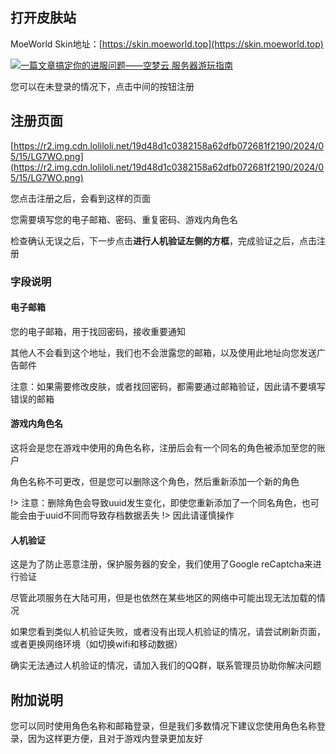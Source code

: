 ## 打开**皮肤站**

MoeWorld Skin地址：[https://skin.moeworld.top](https://skin.moeworld.top)

[![一篇文章搞定你的进服问题——空梦云 服务器游玩指南](https://img.loliloli.moe/images/2021/08/13/4fF9.png)](https://img.loliloli.moe/images/2021/08/13/4fF9.png)

您可以在未登录的情况下，点击中间的按钮注册

## 注册页面
[https://r2.img.cdn.loliloli.net/19d48d1c0382158a62dfb072681f2190/2024/05/15/LG7WO.png](https://r2.img.cdn.loliloli.net/19d48d1c0382158a62dfb072681f2190/2024/05/15/LG7WO.png)

您点击注册之后，会看到这样的页面

您需要填写您的电子邮箱、密码、重复密码、游戏内角色名

检查确认无误之后，下一步点击**进行人机验证左侧的方框**，完成验证之后，点击注册

### 字段说明
#### **电子邮箱**
您的电子邮箱，用于找回密码，接收重要通知

其他人不会看到这个地址，我们也不会泄露您的邮箱，以及使用此地址向您发送广告邮件

注意：如果需要修改皮肤，或者找回密码，都需要通过邮箱验证，因此请不要填写错误的邮箱

#### **游戏内角色名**
这将会是您在游戏中使用的角色名称，注册后会有一个同名的角色被添加至您的账户

角色名称不可更改，但是您可以删除这个角色，然后重新添加一个新的角色

!> 注意：删除角色会导致uuid发生变化，即使您重新添加了一个同名角色，也可能会由于uuid不同而导致存档数据丢失
!> 因此请谨慎操作

#### 人机验证
这是为了防止恶意注册，保护服务器的安全，我们使用了Google reCaptcha来进行验证

尽管此项服务在大陆可用，但是也依然在某些地区的网络中可能出现无法加载的情况

如果您看到类似人机验证失败，或者没有出现人机验证的情况，请尝试刷新页面，或者更换网络环境（如切换wifi和移动数据）

确实无法通过人机验证的情况，请加入我们的QQ群，联系管理员协助你解决问题
## 附加说明
您可以同时使用角色名称和邮箱登录，但是我们多数情况下建议您使用角色名称登录，因为这样更方便，且对于游戏内登录更加友好